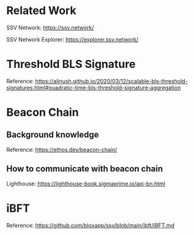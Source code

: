 # Related Work
SSV Network: https://ssv.network/

SSV Network Explorer: https://explorer.ssv.network/

# Threshold BLS Signature
Reference: https://alinush.github.io/2020/03/12/scalable-bls-threshold-signatures.html#quadratic-time-bls-threshold-signature-aggregation

# Beacon Chain
## Background knowledge
Reference: https://ethos.dev/beacon-chain/

## How to communicate with beacon chain
Lighthouse: https://lighthouse-book.sigmaprime.io/api-bn.html


# iBFT
Reference: https://github.com/bloxapp/ssv/blob/main/ibft/IBFT.md
